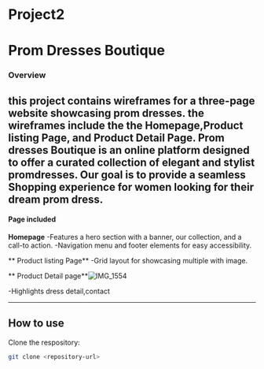 # Project2
# Prom Dresses Boutique
### Overview
this project contains wireframes for a three-page website showcasing prom dresses. the wireframes include the the **Homepage**,**Product listing Page**, and **Product Detail Page**.
Prom dresses Boutique is an online platform designed to offer a curated collection of elegant and stylist promdresses. Our goal is to provide a seamless Shopping experience for women looking for their dream prom dress.
-------

#### Page included
**Homepage**
-Features a hero section with a banner, our collection, and a call-to action.
-Navigation menu and footer elements for easy accessibility.


** Product listing Page**
-Grid layout for showcasing multiple with image.

** Product Detail page**![IMG_1554](https://github.com/user-attachments/assets/550691c0-50a1-4bbe-9bed-700c2a66b8e5)

-Highlights dress detail,contact

----
## How to use 
Clone the respository:
```bash
git clone <repository-url>
